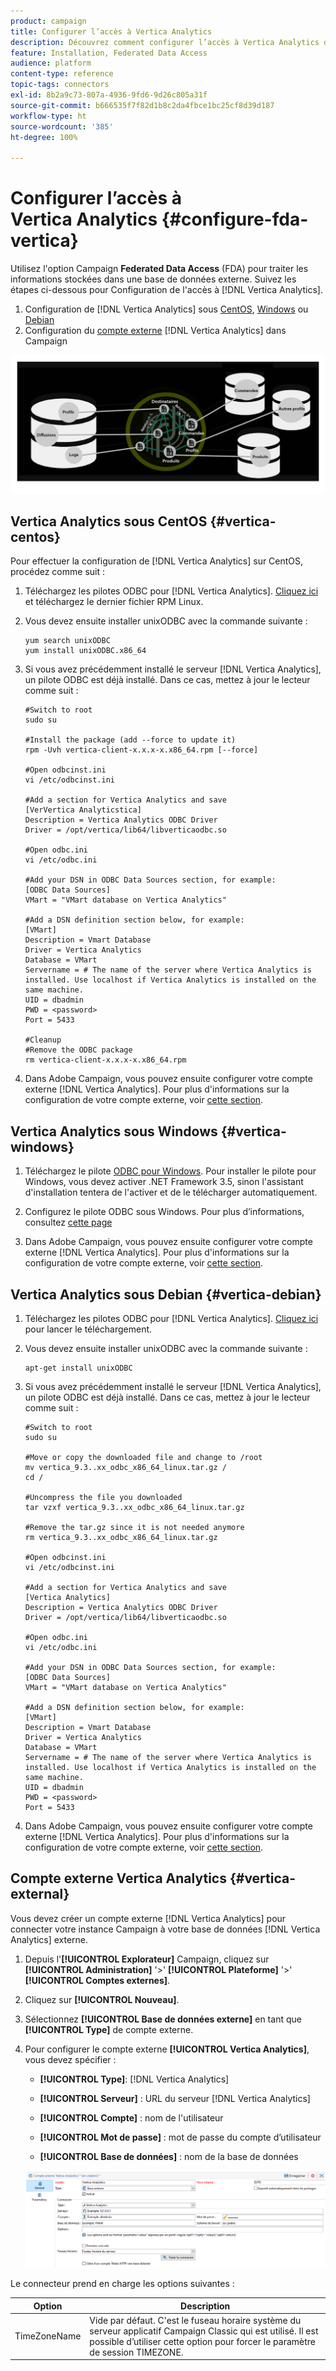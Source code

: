 ```yaml
---
product: campaign
title: Configurer l’accès à Vertica Analytics
description: Découvrez comment configurer l’accès à Vertica Analytics dans FDA
feature: Installation, Federated Data Access
audience: platform
content-type: reference
topic-tags: connectors
exl-id: 8b2a9c73-807a-4936-9fd6-9d26c805a31f
source-git-commit: b666535f7f82d1b8c2da4fbce1bc25cf8d39d187
workflow-type: ht
source-wordcount: '385'
ht-degree: 100%

---
```


# Configurer l’accès à Vertica Analytics {#configure-fda-vertica}



Utilisez l&#39;option Campaign **Federated Data Access** (FDA) pour traiter les informations stockées dans une base de données externe. Suivez les étapes ci-dessous pour Configuration de l&#39;accès à [!DNL Vertica Analytics].

1. Configuration de [!DNL Vertica Analytics] sous [CentOS](#vertica-centos), [Windows](#vertica-windows) ou [Debian](#vertica-debian)
1. Configuration du [compte externe](#vertica-external) [!DNL Vertica Analytics] dans Campaign

![](assets/snowflake_3.png)

## Vertica Analytics sous CentOS {#vertica-centos}

Pour effectuer la configuration de [!DNL Vertica Analytics] sur CentOS, procédez comme suit :

1. Téléchargez les pilotes ODBC pour [!DNL Vertica Analytics]. [Cliquez ici](https://www.vertica.com/download/vertica/client-drivers/) et téléchargez le dernier fichier RPM Linux.

1. Vous devez ensuite installer unixODBC avec la commande suivante :

   ```
   yum search unixODBC
   yum install unixODBC.x86_64
   ```

1. Si vous avez précédemment installé le serveur [!DNL Vertica Analytics], un pilote ODBC est déjà installé. Dans ce cas, mettez à jour le lecteur comme suit :

   ```
   #Switch to root
   sudo su
   
   #Install the package (add --force to update it)
   rpm -Uvh vertica-client-x.x.x-x.x86_64.rpm [--force]
   
   #Open odbcinst.ini
   vi /etc/odbcinst.ini
   
   #Add a section for Vertica Analytics and save
   [VerVertica Analyticstica]
   Description = Vertica Analytics ODBC Driver
   Driver = /opt/vertica/lib64/libverticaodbc.so
   
   #Open odbc.ini
   vi /etc/odbc.ini
   
   #Add your DSN in ODBC Data Sources section, for example:
   [ODBC Data Sources]
   VMart = "VMart database on Vertica Analytics"
   
   #Add a DSN definition section below, for example:
   [VMart]
   Description = Vmart Database
   Driver = Vertica Analytics
   Database = VMart
   Servername = # The name of the server where Vertica Analytics is installed. Use localhost if Vertica Analytics is installed on the same machine.
   UID = dbadmin
   PWD = <password>
   Port = 5433
   
   #Cleanup
   #Remove the ODBC package
   rm vertica-client-x.x.x-x.x86_64.rpm
   ```

1. Dans Adobe Campaign, vous pouvez ensuite configurer votre compte externe [!DNL Vertica Analytics]. Pour plus d&#39;informations sur la configuration de votre compte externe, voir [cette section](#vertica-external).

## Vertica Analytics sous Windows {#vertica-windows}

1. Téléchargez le pilote [ODBC pour Windows](https://www.vertica.com/download/vertica/client-drivers/). Pour installer le pilote pour Windows, vous devez activer .NET Framework 3.5, sinon l&#39;assistant d&#39;installation tentera de l&#39;activer et de le télécharger automatiquement.

1. Configurez le pilote ODBC sous Windows. Pour plus d’informations, consultez [cette page](https://www.vertica.com/docs/9.2.x/HTML/Content/Authoring/ConnectingToVertica/ClientODBC/SettingUpADSN.htm)

1. Dans Adobe Campaign, vous pouvez ensuite configurer votre compte externe [!DNL Vertica Analytics]. Pour plus d&#39;informations sur la configuration de votre compte externe, voir [cette section](#vertical-external).

## Vertica Analytics sous Debian {#vertica-debian}

1. Téléchargez les pilotes ODBC pour [!DNL Vertica Analytics]. [Cliquez ici](https://sfc-repo.snowflakecomputing.com/odbc/linux/latest/index.html) pour lancer le téléchargement.

1. Vous devez ensuite installer unixODBC avec la commande suivante :

   ```
   apt-get install unixODBC
   ```

1. Si vous avez précédemment installé le serveur [!DNL Vertica Analytics], un pilote ODBC est déjà installé. Dans ce cas, mettez à jour le lecteur comme suit :

   ```
   #Switch to root
   sudo su
   
   #Move or copy the downloaded file and change to /root
   mv vertica_9.3..xx_odbc_x86_64_linux.tar.gz /
   cd /
   
   #Uncompress the file you downloaded
   tar vzxf vertica_9.3..xx_odbc_x86_64_linux.tar.gz
   
   #Remove the tar.gz since it is not needed anymore
   rm vertica_9.3..xx_odbc_x86_64_linux.tar.gz
   
   #Open odbcinst.ini
   vi /etc/odbcinst.ini
   
   #Add a section for Vertica Analytics and save
   [Vertica Analytics]
   Description = Vertica Analytics ODBC Driver
   Driver = /opt/vertica/lib64/libverticaodbc.so
   
   #Open odbc.ini
   vi /etc/odbc.ini
   
   #Add your DSN in ODBC Data Sources section, for example:
   [ODBC Data Sources]
   VMart = "VMart database on Vertica Analytics"
   
   #Add a DSN definition section below, for example:
   [VMart]
   Description = Vmart Database
   Driver = Vertica Analytics
   Database = VMart
   Servername = # The name of the server where Vertica Analytics is installed. Use localhost if Vertica Analytics is installed on the same machine.
   UID = dbadmin
   PWD = <password>
   Port = 5433
   ```

1. Dans Adobe Campaign, vous pouvez ensuite configurer votre compte externe [!DNL Vertica Analytics]. Pour plus d&#39;informations sur la configuration de votre compte externe, voir [cette section](#vertica-external).

## Compte externe Vertica Analytics {#vertica-external}

Vous devez créer un compte externe [!DNL Vertica Analytics] pour connecter votre instance Campaign à votre base de données [!DNL Vertica Analytics] externe.

1. Depuis l&#39;**[!UICONTROL Explorateur]** Campaign, cliquez sur **[!UICONTROL Administration]** &#39;>&#39; **[!UICONTROL Plateforme]** &#39;>&#39; **[!UICONTROL Comptes externes]**.

1. Cliquez sur **[!UICONTROL Nouveau]**.

1. Sélectionnez **[!UICONTROL Base de données externe]** en tant que **[!UICONTROL Type]** de compte externe.

1. Pour configurer le compte externe **[!UICONTROL Vertica Analytics]**, vous devez spécifier : 

   * **[!UICONTROL Type]**: [!DNL Vertica Analytics]

   * **[!UICONTROL Serveur]** : URL du serveur [!DNL Vertica Analytics]

   * **[!UICONTROL Compte]** : nom de l&#39;utilisateur

   * **[!UICONTROL Mot de passe]** : mot de passe du compte d’utilisateur

   * **[!UICONTROL Base de données]** : nom de la base de données

   ![](assets/vertica.png)

Le connecteur prend en charge les options suivantes :

| Option | Description |
|---|---|
| TimeZoneName | Vide par défaut. C&#39;est le fuseau horaire système du serveur applicatif Campaign Classic qui est utilisé. Il est possible d’utiliser cette option pour forcer le paramètre de session TIMEZONE. |

